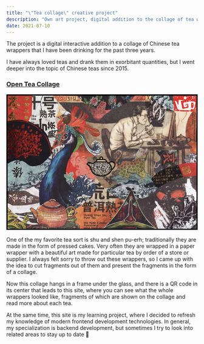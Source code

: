 ```yaml
---
title: "\"Tea collage\" creative project"
description: "Own art project, digital addition to the collage of tea wrappings"
date: 2021-07-10
---
```


The project is a digital interactive addition to a collage of Chinese tea wrappers that I have been drinking for the past three years.

I have always loved teas and drank them in exorbitant quantities, but I went deeper into the topic of Chinese teas since 2015.

### [Open Tea Collage](https://cardinalby.github.io/tea-collage)

[![Tea collage](../../images/projects/tea-collage/collage.png)](https://cardinalby.github.io/tea-collage)

One of the my favorite tea sort is shu and shen pu-erh; traditionally they are made in the form of pressed cakes. Very often they are wrapped in a paper wrapper with a beautiful art made for particular tea by order of a store or supplier. I always felt sorry to throw out these wrappers, so I came up with the idea to cut fragments out of them and present the fragments in the form of a collage.

Now this collage hangs in a frame under the glass, and there is a QR code in its center that leads to this site, where you can see what the whole wrappers looked like, fragments of which are shown on the collage and read more about each tea.

At the same time, this site is my learning project, where I decided to refresh my knowledge of modern frontend development technologies. In general, my specialization is backend development, but sometimes I try to look into related areas to stay up to date 🙂